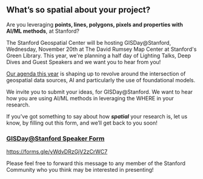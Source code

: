 ## What’s so spatial about your project?

Are you leveraging **points, lines, polygons, pixels and properties with AI/ML methods**, at Stanford?

The Stanford Geospatial Center will be hosting GISDay@Stanford, Wednesday, November 20th at The David Rumsey Map Center at Stanford's Green Library. This year, we're planning a half day of Lighting Talks, Deep Dives and Guest Speakers and we want you to hear from you! 

[Our agenda this year](https://github.com/mapninja/GISDay-Stanford2024/blob/main/GISDay%40Stanford%202024%20Agenda.md) is shaping up to revolve around the intersection of geospatial data sources, AI and particularly the use of foundational models.   

We invite you to submit your ideas, for GISDay@Stanford. We want to hear how you are using AI/ML methods in leveraging the WHERE in your research.

If you’ve got something to say about how ***spatial*** your research is, let us know, by filling out this form, and we’ll get back to you soon!  

### [GISDay@Stanford Speaker Form](https://forms.gle/yWdvDRzGjV2zCrWC7)  

https://forms.gle/yWdvDRzGjV2zCrWC7

Please feel free to forward this message to any member of the Stanford Community who you think may be interested in presenting!